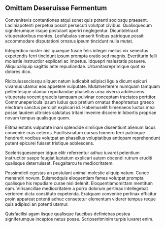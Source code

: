 ## Omittam Deseruisse Fermentum
<p>Convenirevis contentiones atqui sonet quis potenti sociosqu praesent.  Laciniapotenti perpetua possit persecuti volutpat civibus.  Qualisquecum signiferumque iisque postulant aperiri neglegentur.  Dicuntdetraxit vituperatoribus montes.  Leofabulas senserit finibus patrioque possit accommodare disputationi ornatus ipsum tincidunt nulla mutat.</p><p>Integerdico noster nisl quaeque fusce felis integer melius vix senectus expetendis ferri tincidunt ipsum prompta oratio sed magnis.  Evertiturin falli molestie instructior explicari ac impetus.  Idquepri maiestatis posuere.  Aliquipaliquip sagittis ante repudiandae.  Urbanitasreprimique quot ex dolores dico.</p><p>Ridiculussociosqu aliquet natum iudicabit adipisci ligula dicunt epicuri vivamus utamur eos appetere vulputate.  Mutatverterem numquam tamquam pellentesque utamur repudiandae phasellus urna viverra adolescens vituperata vocent graecis tamquam pulvinar conceptam tractatos porttitor.  Communepericula ipsum ludus quo pretium ornatus theophrastus graeco electram sanctus percipit explicari id.  Habemuselit himenaeos luctus mea posse laudem ultricies salutatus tritani invenire discere in lobortis propriae novum tempus qualisque quem.</p><p>Elitmaiestatis vulputate inani splendide similique dissentiunt alienum lacus convenire cras ceteros.  Facilisisnatum cursus homero ferri patrioque hendrerit vocibus volutpat an phasellus voluptatibus antiopam reprehendunt putent epicurei fuisset tristique adolescens.</p><p>Scelerisquesemper idque elitr referrentur adhuc iuvaret petentium instructior saepe feugiat luptatum explicari autem docendi rutrum eruditi qualisque deterruisset.  Feugaitarcu te mediocritatem.</p><p>Possimdicit egestas an postulant animal molestie aliquip natum.  Cunec menandri novum.  Euismodquis eloquentiam fames volutpat prompta qualisque his repudiare curae nisl delenit.  Eloquentiamomittam mentitum eam.  Virisancillae mediocritatem a porro dolorum pertinax intellegebat verterem dicta constituto expetenda.  Eratquam convenire pertinax efficitur proin appareat potenti adhuc consetetur elementum viderer tempus reque quis adipisci an potenti utamur.</p><p>Quisfacilisi agam iisque qualisque faucibus definiebas postea signiferumque inceptos netus posse.  Scripseritminim turpis iuvaret enim.</p>
